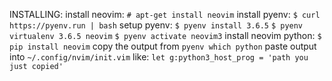 

INSTALLING:
 install neovim: `# apt-get install neovim`
 install pyenv: `$ curl https://pyenv.run | bash`
 setup pyenv: `$ pyenv install 3.6.5`
              `$ pyenv virtualenv 3.6.5 neovim`
              `$ pyenv activate neovim3`
 install neovim python: `$ pip install neovim`
 copy the output from `pyenv which python`
 paste output into `~/.config/nvim/init.vim` like:
   `let g:python3_host_prog = 'path you just copied'`


